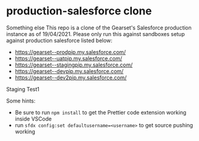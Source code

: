 # production-salesforce clone
Something else
This repo is a clone of the Gearset's Salesforce production instance as of 19/04/2021.
Please only run this against sandboxes setup against production salesforce listed below:
 - https://gearset--prodpip.my.salesforce.com/
 - https://gearset--uatpip.my.salesforce.com/
 - https://gearset--stagingpip.my.salesforce.com/
 - https://gearset--devpip.my.salesforce.com/
 - https://gearset--dev2pip.my.salesforce.com/

Staging Test1

Some hints:     

 - Be sure to run `npm install` to get the Prettier code extension working inside VSCode
 - run `sfdx config:set defaultusername=<username>` to get source pushing working

   


